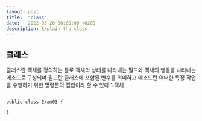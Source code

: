 ```yaml
---
layout: post
title:  "class"
date:   2022-03-20 00:00:00 +0200
description: Explain the class
---
```

클래스
--------------------------------------------------------------
클래스란 객체를 정의하는 틀로 객체의 상태를 나타내는 필드와 객체의 행동을 나타내는 메소드로 구성되며 필드란 클래스에 포함된 변수를 의미하고 메소드란 어떠한 특정 작업을 수행하기 위한 명령문의 집합이라 할 수 있다
1.객체
<pre>
<code>
public class Exam03 {

}
</code>
</pre>
